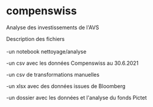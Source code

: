 # compenswiss
 Analyse des investissements de l'AVS

Description des fichiers
<br>
<br>
-un notebook nettoyage/analyse<br>

-un csv avec les données Compenswiss au 30.6.2021<br>

-un csv de transformations manuelles<br>

-un xlsx avec des données issues de Bloomberg<br>

-un dossier avec les données et l'analyse du fonds Pictet
